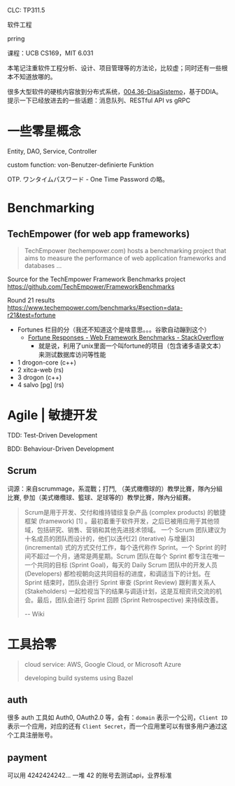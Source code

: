 CLC: TP311.5

软件工程

prring

课程：UCB CS169，MIT 6.031

本笔记注重软件工程分析、设计、项目管理等的方法论，比较虚；同时还有一些根本不知道放哪的。

很多大型软件的硬核内容放到分布式系统，[004.36-DisaSistemo](./004.36-DisaSistemo.md)，基于DDIA。
提示一下已经放进去的一些话题：消息队列、RESTful API vs gRPC

# 一些零星概念

Entity, DAO, Service, Controller

custom function: von-Benutzer-definierte Funktion

OTP. ワンタイムパスワード - One Time Password の略。

# Benchmarking

## TechEmpower (for web app frameworks)

> TechEmpower (techempower.com) hosts a benchmarking project that aims to measure the performance of web application frameworks and databases ...

Source for the TechEmpower Framework Benchmarks project https://github.com/TechEmpower/FrameworkBenchmarks

Round 21 results https://www.techempower.com/benchmarks/#section=data-r21&test=fortune

- Fortunes 栏目的分（我还不知道这个是啥意思。。。谷歌自动蹦到这个）
    - [Fortune Responses - Web Framework Benchmarks - StackOverflow](https://stackoverflow.com/questions/44804067/fortune-responses-web-framework-benchmarks)
        - 就是说，利用了unix里面一个叫fortune的项目（包含诸多语录文本）来测试数据库访问等性能
- 1 drogon-core (c++)
- 2 xitca-web (rs)
- 3 drogon (c++)
- 4 salvo [pg] (rs)

# Agile | 敏捷开发

TDD: Test-Driven Development

BDD: Behaviour-Driven Development

## Scrum 

词源：来自scrummage，系混戰；打鬥, （美式橄欖球的）教學比賽，隊內分組比賽, 參加（美式橄欖球、籃球、足球等的）教學比賽，隊內分組賽。

> Scrum是用于开发、交付和维持错综复杂产品 (complex products) 的敏捷框架 (framework) [1] 。最初着重于软件开发，之后已被用应用于其他领域，包括研究、销售、营销和其他先进技术领域。 一个 Scrum 团队建议为十名成员的团队而设计的，他们以迭代[2] (iterative) 与增量[3] (incremental) 式的方式交付工作，每个迭代称作 Sprint。一个 Sprint 的时间不超过一个月，通常是两星期。Scrum 团队在每个 Sprint 都专注在唯一一个共同的目标 (Sprint Goal)，每天的 Daily Scrum 团队中的开发人员 (Developers) 都检视朝向这共同目标的进度，和调适当下的计划。在 Sprint 结束时，团队会进行 Sprint 审查 (Sprint Review) 跟利害关系人 (Stakeholders) 一起检视当下的结果与调适计划，这是互相资讯交流的机会。最后，团队会进行 Sprint 回顾 (Sprint Retrospective) 来持续改善。
> 
> -- Wiki

# 工具拾零

> cloud service: AWS, Google Cloud, or Microsoft Azure
> 
> developing build systems using Bazel

## auth

很多 auth 工具如 Auth0, OAuth2.0 等，会有：`domain` 表示一个公司，`Client ID` 表示一个应用，对应的还有 `Client Secret`，而一个应用里可以有很多用户通过这个工具注册账号。

## payment

可以用 4242424242... 一堆 42 的账号去测试api，业界标准
